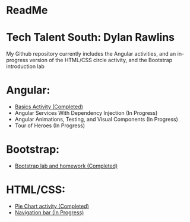 # ReadMe
# Tech Talent South: Dylan Rawlins

My Github repository currently includes the Angular activities, and an in-progress version of the HTML/CSS circle activity, and the Bootstrap introduction lab

# Angular:
- [Basics Activity (Completed)](https://github.com/drawlins860/Angular-HW-Lab)
- Angular Services With Dependency Injection (In Progress)
- Angular Animations, Testing, and Visual Components (In Progress)
- Tour of Heroes (In Progress)

# Bootstrap:
- [Bootstrap lab and homework (Completed)](https://github.com/drawlins860/Bootstrap-Homework-8-19)

# HTML/CSS:
- [Pie Chart activity (Completed)](https://github.com/drawlins860/CircleActivity)
- [Navigation bar (In Progress)](https://github.com/drawlins860/CircleActivity)
